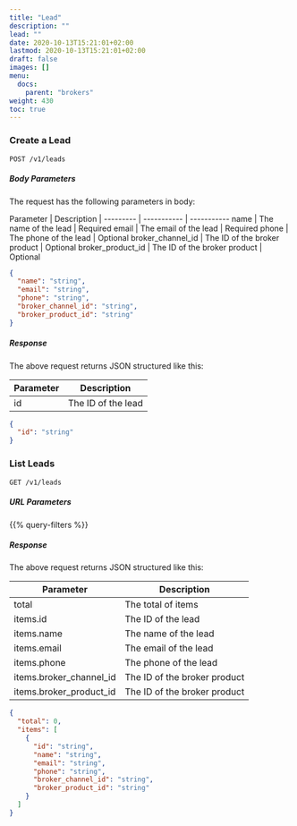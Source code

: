 ```yaml
---
title: "Lead"
description: ""
lead: ""
date: 2020-10-13T15:21:01+02:00
lastmod: 2020-10-13T15:21:01+02:00
draft: false
images: []
menu:
  docs:
    parent: "brokers"
weight: 430
toc: true
---
```


### Create a Lead

`POST /v1/leads`

##### Body Parameters

The request has the following parameters in body:

Parameter | Description |
--------- | ----------- | -----------
name | The name of the lead | Required
email | The email of the lead | Required
phone | The phone of the lead | Optional
broker_channel_id | The ID of the broker product | Optional
broker_product_id | The ID of the broker product | Optional

```json
{
  "name": "string",
  "email": "string",
  "phone": "string",
  "broker_channel_id": "string",
  "broker_product_id": "string"
}
```

##### Response

The above request returns JSON structured like this:

Parameter | Description
--------- | -----------
id | The ID of the lead

```json
{
  "id": "string"
}
```

### List Leads

`GET /v1/leads`

##### URL Parameters

{{% query-filters %}}

##### Response

The above request returns JSON structured like this:

Parameter | Description
--------- | -----------
total | The total of items
items.id | The ID of the lead
items.name | The name of the lead
items.email | The email of the lead
items.phone | The phone of the lead
items.broker_channel_id | The ID of the broker product
items.broker_product_id | The ID of the broker product

```json
{
  "total": 0,
  "items": [
    {
      "id": "string",
      "name": "string",
      "email": "string",
      "phone": "string",
      "broker_channel_id": "string",
      "broker_product_id": "string"
    }
  ]
}
```
